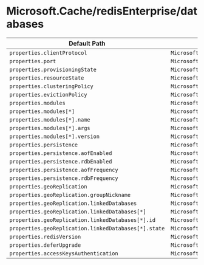 # Microsoft.Cache/redisEnterprise/databases

| Default Path | Alias |
|---|---|
| `properties.clientProtocol` | `Microsoft.Cache/redisEnterprise/databases/clientProtocol` |
| `properties.port` | `Microsoft.Cache/redisEnterprise/databases/port` |
| `properties.provisioningState` | `Microsoft.Cache/redisEnterprise/databases/provisioningState` |
| `properties.resourceState` | `Microsoft.Cache/redisEnterprise/databases/resourceState` |
| `properties.clusteringPolicy` | `Microsoft.Cache/redisEnterprise/databases/clusteringPolicy` |
| `properties.evictionPolicy` | `Microsoft.Cache/redisEnterprise/databases/evictionPolicy` |
| `properties.modules` | `Microsoft.Cache/redisEnterprise/databases/modules` |
| `properties.modules[*]` | `Microsoft.Cache/redisEnterprise/databases/modules[*]` |
| `properties.modules[*].name` | `Microsoft.Cache/redisEnterprise/databases/modules[*].name` |
| `properties.modules[*].args` | `Microsoft.Cache/redisEnterprise/databases/modules[*].args` |
| `properties.modules[*].version` | `Microsoft.Cache/redisEnterprise/databases/modules[*].version` |
| `properties.persistence` | `Microsoft.Cache/redisEnterprise/databases/persistence` |
| `properties.persistence.aofEnabled` | `Microsoft.Cache/redisEnterprise/databases/persistence.aofEnabled` |
| `properties.persistence.rdbEnabled` | `Microsoft.Cache/redisEnterprise/databases/persistence.rdbEnabled` |
| `properties.persistence.aofFrequency` | `Microsoft.Cache/redisEnterprise/databases/persistence.aofFrequency` |
| `properties.persistence.rdbFrequency` | `Microsoft.Cache/redisEnterprise/databases/persistence.rdbFrequency` |
| `properties.geoReplication` | `Microsoft.Cache/redisEnterprise/databases/geoReplication` |
| `properties.geoReplication.groupNickname` | `Microsoft.Cache/redisEnterprise/databases/geoReplication.groupNickname` |
| `properties.geoReplication.linkedDatabases` | `Microsoft.Cache/redisEnterprise/databases/geoReplication.linkedDatabases` |
| `properties.geoReplication.linkedDatabases[*]` | `Microsoft.Cache/redisEnterprise/databases/geoReplication.linkedDatabases[*]` |
| `properties.geoReplication.linkedDatabases[*].id` | `Microsoft.Cache/redisEnterprise/databases/geoReplication.linkedDatabases[*].id` |
| `properties.geoReplication.linkedDatabases[*].state` | `Microsoft.Cache/redisEnterprise/databases/geoReplication.linkedDatabases[*].state` |
| `properties.redisVersion` | `Microsoft.Cache/redisEnterprise/databases/redisVersion` |
| `properties.deferUpgrade` | `Microsoft.Cache/redisEnterprise/databases/deferUpgrade` |
| `properties.accessKeysAuthentication` | `Microsoft.Cache/redisEnterprise/databases/accessKeysAuthentication` |

